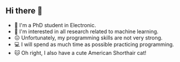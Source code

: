 ## Hi there 👋

<!--
**HuangRuiiii/HuangRuiiii** is a ✨ _special_ ✨ repository because its `README.md` (this file) appears on your GitHub profile.

Here are some ideas to get you started:

- 🔭 I’m currently working on ...
- 🌱 I’m currently learning ...
- 👯 I’m looking to collaborate on ...
- 🤔 I’m looking for help with ...
- 💬 Ask me about ...
- 📫 How to reach me: ...
- 😄 Pronouns: ...
- ⚡ Fun fact: ...
-->

- 🤠 I'm a PhD student in Electronic.
- 🔭 I'm interested in all research related to machine learning.
- 😖 Unfortunately, my programming skills are not very strong.
- 💻 I will spend as much time as possible practicing programming.
- 🐱 Oh right, I also have a cute American Shorthair cat!
